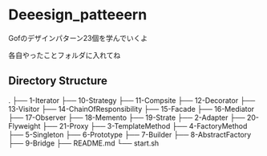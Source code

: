 # Deeesign_patteeern

Gofのデザインパターン23個を学んでいくよ

各自やったことフォルダに入れてね

## Directory Structure

.
├── 1-Iterator
├── 10-Strategy
├── 11-Compsite
├── 12-Decorator
├── 13-Visitor
├── 14-ChainOfResponsibility
├── 15-Facade
├── 16-Mediator
├── 17-Observer
├── 18-Memento
├── 19-Strate
├── 2-Adapter
├── 20-Flyweight
├── 21-Proxy
├── 3-TemplateMethod
├── 4-FactoryMethod
├── 5-Singleton
├── 6-Prototype
├── 7-Builder
├── 8-AbstractFactory
├── 9-Bridge
├── README.md
└── start.sh
